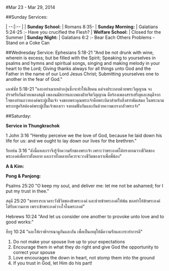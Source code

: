 #Mar 23 - Mar 29, 2014

##Sunday Services:

| --:|:-- |
| **Sunday School:**	|	Romans 8:35-
| **Sunday Morning:**	|	Galatians 5:24-25 :- Have you crucified the Flesh?
| **Welfare School:**	|	Closed for the Summer
| **Sunday Night:**	|	Galatians 6:2 :- Bear Each Others Problems - Stand on a Coke Can

##Wednesday Service:
Ephesians 5:18-21 "And be not drunk with wine, wherein is excess; but be filled with the Spirit; Speaking to yourselves in psalms and hymns and spiritual songs, singing and making melody in your heart to the Lord; Giving thanks always for all things unto God and the Father in the name of our Lord Jesus Christ; Submitting yourselves one to another in the fear of God."

เอเฟซัส 5:18-21 "และอย่าเมาเหล้าองุ่นซึ่งจะทำให้เสียคน แต่จงประกอบด้วยพระวิญญาณ จงปราศรัยกันด้วยเพลงสดุดี เพลงนมัสการและเพลงฝ่ายจิตวิญญาณ คือร้องเพลงสรรเสริญและสดุดีจากใจของท่านถวายองค์พระผู้เป็นเจ้า จงขอบพระคุณพระเจ้าคือพระบิดาสำหรับสิ่งสารพัดเสมอ ในพระนามพระเยซูคริสต์องค์พระผู้เป็นเจ้าของเรา จงยอมฟังกันและกันด้วยความเกรงกลัวพระเจ้า"


##Saturday:

**Service in Thungkrachok**

1 John 3:16 "Hereby perceive we the love of God, because he laid down his life for us: and we ought to lay down our lives for the brethren."

1ยอห์น 3:16 "ดังนี้แหละเราจึงรู้จักความรักของพระเจ้า เพราะว่าพระองค์ได้ทรงยอมวางชีวิตของพระองค์เพื่อเราทั้งหลาย และเราทั้งหลายก็ควรจะวางชีวิตของเราเพื่อพี่น้อง"

**A & Kim:**

**Pong & Panjong:**

Psalms 25:20 "O keep my soul, and deliver me: let me not be ashamed; for I put my trust in thee."

สดุดี 25:20 "ขอทรงระแวดระวังชีวิตของข้าพระองค์ และช่วยข้าพระองค์ให้พ้น ขออย่าให้ข้าพระองค์ได้รับความอาย เพราะข้าพระองค์วางใจในพระองค์"

Hebrews 10:24 "And let us consider one another to provoke unto love and to good works:"

ฮีบรู 10:24 "และให้เราพิจารณาดูกันและกัน เพื่อเป็นเหตุให้มีความรักและกระทำการดี"

1. Do not make your spouse live up to your expectations
2. Encourage them in what they do right and give God the opportunity to correct your spouse
3. Love encourages the down in heart, not stomp them into the ground
4. If you trust in God, let Him do his part!